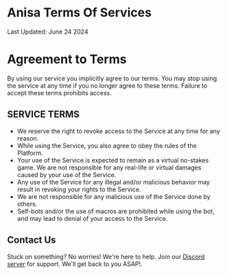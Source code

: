 # Anisa Terms Of Services
Last Updated: June 24 2024

# Agreement to Terms
By using our service you implicitly agree to our terms. You may stop using the service at any time if you no longer agree to these terms. Failure to accept these terms prohibits access.

## SERVICE TERMS
 - We reserve the right to revoke access to the Service at any time for any reason.
 - While using the Service, you also agree to obey the rules of the Platform.
 - Your use of the Service is expected to remain as a virtual no-stakes game. We are not responsible for any real-life or virtual damages caused by your use of the Service.
 - Any use of the Service for any illegal and/or malicious behavior may result in revoking your rights to the Service.
 - We are not responsible for any malicious use of the Service done by others.
 - Self-bots and/or the use of macros are prohibited while using the bot, and may lead to denial of your access to the Service.
## Contact Us
Stuck on something? No worries! We're here to help. Join our [Discord server]( https://discord.gg/W2GheK3F9m ) for support. We'll get back to you ASAP!.
